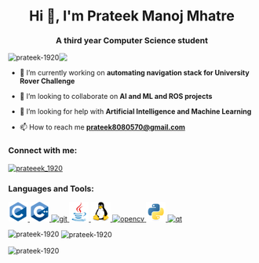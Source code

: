 <h1 align="center">Hi 👋, I'm Prateek Manoj Mhatre</h1>
<h3 align="center">A third year Computer Science student</h3>


<img align="right" width="400" src="https://media.tenor.com/GfSX-u7VGM4AAAAC/coding.gif">

<p align="left"> <img src="https://komarev.com/ghpvc/?username=prateek-1920&label=Profile%20views&color=0e75b6&style=flat" alt="prateek-1920" /> </p>

- 🔭 I’m currently working on **automating navigation stack for University Rover Challenge**

- 👯 I’m looking to collaborate on **AI and ML and ROS projects**

- 🤝 I’m looking for help with **Artificial Intelligence and Machine Learning**

- 📫 How to reach me **prateek8080570@gmail.com**

<h3 align="left">Connect with me:</h3>
<p align="left">
<a href="https://instagram.com/prateeek_1920" target="blank"><img align="center" src="https://raw.githubusercontent.com/rahuldkjain/github-profile-readme-generator/master/src/images/icons/Social/instagram.svg" alt="prateeek_1920" height="30" width="40" /></a>
</p>

<h3 align="left">Languages and Tools:</h3>
<p align="left"> <a href="https://www.cprogramming.com/" target="_blank" rel="noreferrer"> <img src="https://raw.githubusercontent.com/devicons/devicon/master/icons/c/c-original.svg" alt="c" width="40" height="40"/> </a> <a href="https://www.w3schools.com/cpp/" target="_blank" rel="noreferrer"> <img src="https://raw.githubusercontent.com/devicons/devicon/master/icons/cplusplus/cplusplus-original.svg" alt="cplusplus" width="40" height="40"/> </a> <a href="https://git-scm.com/" target="_blank" rel="noreferrer"> <img src="https://www.vectorlogo.zone/logos/git-scm/git-scm-icon.svg" alt="git" width="40" height="40"/> </a> <a href="https://www.java.com" target="_blank" rel="noreferrer"> <img src="https://raw.githubusercontent.com/devicons/devicon/master/icons/java/java-original.svg" alt="java" width="40" height="40"/> </a> <a href="https://www.linux.org/" target="_blank" rel="noreferrer"> <img src="https://raw.githubusercontent.com/devicons/devicon/master/icons/linux/linux-original.svg" alt="linux" width="40" height="40"/> </a> <a href="https://opencv.org/" target="_blank" rel="noreferrer"> <img src="https://www.vectorlogo.zone/logos/opencv/opencv-icon.svg" alt="opencv" width="40" height="40"/> </a> <a href="https://www.python.org" target="_blank" rel="noreferrer"> <img src="https://raw.githubusercontent.com/devicons/devicon/master/icons/python/python-original.svg" alt="python" width="40" height="40"/> </a> <a href="https://www.qt.io/" target="_blank" rel="noreferrer"> <img src="https://upload.wikimedia.org/wikipedia/commons/0/0b/Qt_logo_2016.svg" alt="qt" width="40" height="40"/> </a> </p>
<p><img align="left" src="https://github-readme-stats.vercel.app/api/top-langs?username=prateek-1920&show_icons=true&theme=tokyonight&locale=en&layout=compact" alt="prateek-1920" /></p>

<p>&nbsp;<img align="center" src="https://github-readme-stats.vercel.app/api?username=prateek-1920&show_icons=true&theme=tokyonight&locale=en" alt="prateek-1920" /></p>

<p><img align="center" src="https://github-readme-streak-stats.herokuapp.com/?user=prateek-1920&theme=dark" alt="prateek-1920" /></p>
